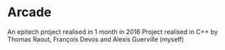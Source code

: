 # Arcade
An epitech project realised in 1 month in 2016
Project realised in C++ by Thomas Raout, François Devos and Alexis Guerville (myself)
